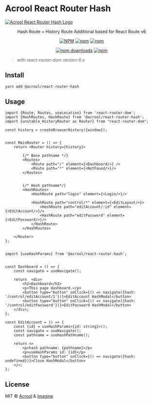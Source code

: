 # Acrool React Router Hash

<a href="https://acrool-react-router-hash.pages.dev/" title="Acrool React Router Hash - Hash Route + History Route Additional based for React Route v6">
    <img src="https://acrool-react-router-hash.pages.dev/og.webp" alt="Acrool React Router Hash Logo"/>
</a>

<p align="center">
    Hash Route + History Route Additional based for React Route v6
</p>

<div align="center">

[![NPM](https://img.shields.io/npm/v/@acrool/react-router-hash.svg?style=for-the-badge)](https://www.npmjs.com/package/@acrool/react-router-hash)
[![npm](https://img.shields.io/bundlejs/size/@acrool/react-router-hash?style=for-the-badge)](https://github.com/acrool/@acrool/react-router-hash/blob/main/LICENSE)
[![npm](https://img.shields.io/npm/l/@acrool/react-router-hash?style=for-the-badge)](https://github.com/acrool/react-router-hash/blob/main/LICENSE)

[![npm downloads](https://img.shields.io/npm/dm/@acrool/react-router-hash.svg?style=for-the-badge)](https://www.npmjs.com/package/@acrool/react-router-hash)
[![npm](https://img.shields.io/npm/dt/@acrool/react-router-hash.svg?style=for-the-badge)](https://www.npmjs.com/package/@acrool/react-router-hash)


</div>

> with react-router-dom version 6.x 


## Install

```bash
yarn add @acrool/react-router-hash
```

## Usage


```tsx
import {Route, Routes, useLocation} from 'react-router-dom';
import {HashRoutes, HashRoute} from '@acrool/react-router-hash';
import {unstable_HistoryRouter as Router} from "react-router-dom";

const history = createBrowserHistory({window});


const MainRouter = () => {
    return <Router history={history}>

        {/* Base pathname */}
        <Routes>
            <Route path="/" element={<Dashboard/>} />
            <Route path="*" element={<NotFound/>}/>
        </Routes>


        {/* Hash pathname*/}
        <HashRoutes>
            <HashRoute path="login" element={<Login/>}/>

            <HashRoute path="control/*" element={<EditLayout/>}>
                <HashRoute path="editAccount/:id" element={<EditAccount/>}/>
                <HashRoute path="editPassword" element={<EditPassword/>}/>
            </HashRoute>
        </HashRoutes>

    </Router>
};


import {useHashParams} from '@acrool/react-router-hash';


const Dashboard = () => {
    const navigate = useNavigate();

    return  <div>
        <h2>Dashboard</h2>
        <p>This page dashboard.</p>
        <button type="button" onClick={() => navigate({hash: '/control/editAccount/1'})}>EditAccount HashModal</button>
        <button type="button" onClick={() => navigate({hash: '/control/editPassword'})}>EditPassword HashModal</button>
    </div>;
};

const EditAccount = () => {
    const {id} = useHashParams<{id: string}>();
    const navigate = useNavigate();
    const pathname = useHashPathname();
    
    return <>
        <p>hash pathname: {pathname}</p>
        <p>useHashParams id: {id}</p>
        <button type="button" onClick={() => navigate({hash: undefined})}>Close HashModal</button>
    </>;
};
```


## License

MIT © [Acrool](https://github.com/acrool) & [Imagine](https://github.com/imagine10255)
